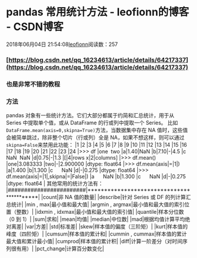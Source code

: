 
# pandas 常用统计方法 - leofionn的博客 - CSDN博客


2018年06月04日 21:54:08[leofionn](https://me.csdn.net/qq_36142114)阅读数：257


### [https://blog.csdn.net/qq_16234613/article/details/64217337](https://blog.csdn.net/qq_16234613/article/details/64217337)
### 也是非常不错的教程
### 方法
pandas 对象有一些统计方法。它们大部分都属于约简和汇总统计，用于从 Series 中提取单个值，或从 DataFrame 的行或列中提取一个 Series。
比如`DataFrame.mean(axis=0,skipna=True)`方法，当数据集中存在 NA 值时，这些值会被简单跳过，除非整个切片（行或列）全是 NA，如果不想这样，则可以通过`skipna=False`来禁用此功能：
|1
|2
|3
|4
|5
|6
|7
|8
|9
|10
|11
|12
|13
|14
|15
|16
|17
|18
|19
|20
|21
|22
|23
|24
|>>> df
|one  two
|a|1.40|NaN
|b|7.10|-|4.5
|c   NaN  NaN
|d|0.75|-|1.3
|[|4|rows x|2|columns]
|>>> df.mean()
|one|3.083333
|two|-|2.900000
|dtype: float64
|>>> df.mean(axis|=|1|)
|a|1.400
|b|1.300
|c      NaN
|d|-|0.275
|dtype: float64
|>>> df.mean(axis|=|1|,skipna|=|False|)
|a      NaN
|b|1.300
|c      NaN
|d|-|0.275
|dtype: float64
|
其他常用的统计方法有：
|\#\#\#\#\#\#\#\#\#\#\#\#\#\#\#\#\#\#\#\#\#\#\#\#|******************************************|
|count|非 NA 值的数量|
|describe|针对 Series 或 DF 的列计算汇总统计|
|min , max|最小值和最大值|
|argmin , argmax|最小值和最大值的索引位置（整数）|
|idxmin , idxmax|最小值和最大值的索引值|
|quantile|样本分位数（0 到 1）|
|sum|求和|
|mean|均值|
|median|中位数|
|mad|根据均值计算平均绝对离差|
|var|方差|
|std|标准差|
|skew|样本值的偏度（三阶矩）|
|kurt|样本值的峰度（四阶矩）|
|cumsum|样本值的累计和|
|cummin , cummax|样本值的累计最大值和累计最小值|
|cumprod|样本值的累计积|
|diff|计算一阶差分（对时间序列很有用）|
|pct_change|计算百分数变化|


